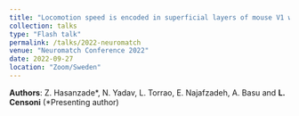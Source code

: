 ```yaml
---
title: "Locomotion speed is encoded in superficial layers of mouse V1 with a non-uniform distribution biased towards layer 4"
collection: talks
type: "Flash talk"
permalink: /talks/2022-neuromatch
venue: "Neuromatch Conference 2022"
date: 2022-09-27
location: "Zoom/Sweden"
---
```


**Authors**: Z. Hasanzade\*, N. Yadav, L. Torrao, E. Najafzadeh, A. Basu and **L. Censoni** (\*Presenting author)
